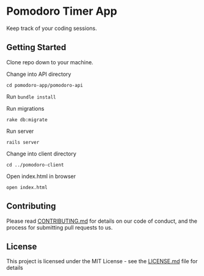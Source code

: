 # Pomodoro Timer App

Keep track of your coding sessions.

## Getting Started

Clone repo down to your machine.

Change into API directory

`cd pomodoro-app/pomodoro-api`

Run `bundle install`

Run migrations

`rake db:migrate`

Run server

`rails server`

Change into client directory

`cd ../pomodoro-client`

Open index.html in browser

`open index.html`

## Contributing

Please read [CONTRIBUTING.md](https://gist.github.com/PurpleBooth/b24679402957c63ec426) for details on our code of conduct, and the process for submitting pull requests to us.

## License

This project is licensed under the MIT License - see the [LICENSE.md](LICENSE.md) file for details
